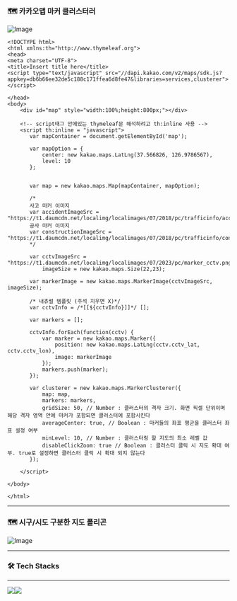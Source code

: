 ### 🗺 카카오맵 마커 클러스터러

![Image](https://github.com/user-attachments/assets/a0cbf188-c07c-4a60-a11a-c0dda139c4c9)

```
<!DOCTYPE html>
<html xmlns:th="http://www.thymeleaf.org">
<head>
<meta charset="UTF-8">
<title>Insert title here</title>
<script type="text/javascript" src="//dapi.kakao.com/v2/maps/sdk.js?appkey=db6b66ee32de5c188c171ffea6d8fe47&libraries=services,clusterer"></script>

</head>
<body>
	<div id="map" style="width:100%;height:800px;"></div>
	
	<!-- script태그 안에있는 thymeleaf문 해석하려고 th:inline 사용 -->
	<script th:inline = "javascript">
	   var mapContainer = document.getElementById('map');
	   
       var mapOption = {
           center: new kakao.maps.LatLng(37.566826, 126.9786567), 
           level: 10
       };
	   
       
	   var map = new kakao.maps.Map(mapContainer, mapOption);
	   	   
	   /* 
	   사고 마커 이미지
	   var accidentImageSrc = "https://t1.daumcdn.net/localimg/localimages/07/2018/pc/trafficinfo/accident.png" 
	   공사 마커 이미지
	   var constructionImageSrc = "https://t1.daumcdn.net/localimg/localimages/07/2018/pc/trafficinfo/construction.png" 
	   */
	   
	   var cctvImageSrc = "https://t1.daumcdn.net/localimg/localimages/07/2023/pc/marker_cctv.png",
	   	   imageSize = new kakao.maps.Size(22,23);
	   
	   var markerImage = new kakao.maps.MarkerImage(cctvImageSrc, imageSize);
	   
	   /* 내츄럴 템플릿 (주석 지우면 X)*/
	   var cctvInfo = /*[[${cctvInfo}]]*/ [];
	   
	   var markers = [];

       cctvInfo.forEach(function(cctv) {
           var marker = new kakao.maps.Marker({
               position: new kakao.maps.LatLng(cctv.cctv_lat, cctv.cctv_lon),
               image: markerImage
           });
           markers.push(marker);
       });

       var clusterer = new kakao.maps.MarkerClusterer({
           map: map,
           markers: markers,
           gridSize: 50, // Number : 클러스터의 격자 크기. 화면 픽셀 단위이며 해당 격자 영역 안에 마커가 포함되면 클러스터에 포함시킨다 
           averageCenter: true, // Boolean : 마커들의 좌표 평균을 클러스터 좌표 설정 여부
           minLevel: 10, // Number : 클러스터링 할 지도의 최소 레벨 값
           disableClickZoom: true // Boolean : 클러스터 클릭 시 지도 확대 여부. true로 설정하면 클러스터 클릭 시 확대 되지 않는다
       });
	  
	</script>
	
</body>

</html>
```

---


### 🗺 시구/시도 구분한 지도 폴리곤

![Image](https://github.com/user-attachments/assets/27ed5fae-6fdf-42a4-bf59-1d1b9939e352)


---


### 🛠 Tech Stacks
---
<img src = "https://img.shields.io/badge/HTML-239120?style=for-the-badge&logo=html5&logoColor=white"><img src = "https://img.shields.io/badge/CSS-239120?&style=for-the-badge&logo=css3&logoColor=white">

